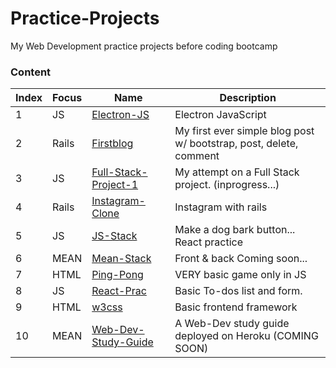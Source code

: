 # Practice-Projects
My Web Development practice projects before coding bootcamp

### Content
|Index|Focus|Name|Description|
| --- | --- |-------- | -------------------------------- |
|1|JS|[Electron-JS](https://github.com/asolace/Practice-Projects/tree/master/Electron-JS)|Electron JavaScript|
|2|Rails|[Firstblog](https://github.com/asolace/Practice-Projects/tree/master/Firstblog)|My first ever simple blog post w/ bootstrap, post, delete, comment|
|3|JS|[Full-Stack-Project-1](https://github.com/asolace/Practice-Projects/tree/master/Full-Stack-Project-1)|My attempt on a Full Stack project. (inprogress...)|
|4|Rails|[Instagram-Clone](https://github.com/asolace/Practice-Projects/tree/master/Instagram-Clone)|Instagram with rails|
|5|JS|[JS-Stack](https://github.com/asolace/Practice-Projects/tree/master/JS-Stack)|Make a dog bark button... React practice|
|6|MEAN|[Mean-Stack](https://github.com/asolace/Practice-Projects/tree/master/MEAN-Stack)|Front & back Coming soon...|
|7|HTML|[Ping-Pong](https://github.com/asolace/Practice-Projects/tree/master/Ping-Pong)|VERY basic game only in JS|
|8|JS|[React-Prac](https://github.com/asolace/Practice-Projects/tree/master/React-Prac)|Basic To-dos list and form.|
|9|HTML|[w3css](https://github.com/asolace/Practice-Projects/tree/master/w3css)|Basic frontend framework|
|10|MEAN|[Web-Dev-Study-Guide](https://github.com/asolace/Web-Development-Study-Guide)|A Web-Dev study guide deployed on Heroku (COMING SOON)|
